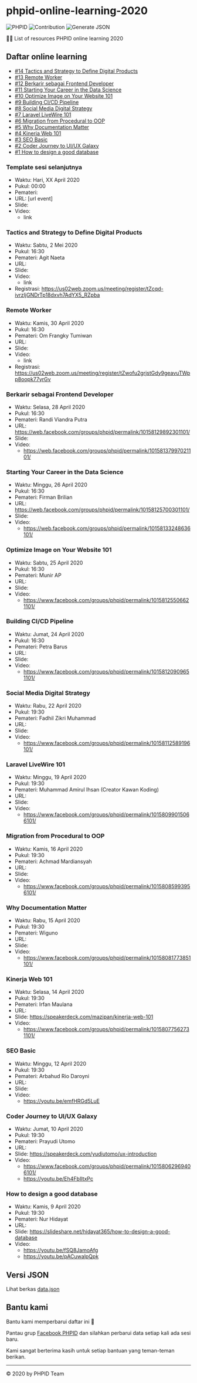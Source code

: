 # phpid-online-learning-2020

![PHPID](https://img.shields.io/badge/PHPID-Community-blue?cacheSeconds=604800) ![Contribution](https://img.shields.io/badge/Contributions-Welcome-green.svg?cacheSeconds=604800) ![Generate JSON](https://github.com/phpid-jakarta/phpid-online-learning-2020/workflows/Generate%20JSON/badge.svg?branch=master)

👩‍🏫 List of resources PHPID online learning 2020

## Daftar online learning

- [#14 Tactics and Strategy to Define Digital Products](#tactics-and-strategy-to-define-digital-product)
- [#13 Remote Worker](#remote-worker)
- [#12 Berkarir sebagai Frontend Developer](#berkarir-sebagai-frontend-developer)
- [#11 Starting Your Career in the Data Science](#starting-your-career-in-the-data-science)
- [#10 Optimize Image on Your Website 101](#optimize-image-on-your-website-101)
- [#9 Building CI/CD Pipeline](#building-cicd-pipeline)
- [#8 Social Media Digital Strategy](#social-media-digital-strategy)
- [#7 Laravel LiveWire 101](#laravel-livewire-101)
- [#6 Migration from Procedural to OOP](#migration-from-procedural-to-oop)
- [#5 Why Documentation Matter](#why-documentation-matter)
- [#4 Kinerja Web 101](#kinerja-web-101)
- [#3 SEO Basic](#seo-basic)
- [#2 Coder Journey to UI/UX Galaxy](#coder-journey-to-uiux-galaxy)
- [#1 How to design a good database](#how-to-design-a-good-database)

### Template sesi selanjutnya

- Waktu: Hari, XX April 2020
- Pukul: 00:00
- Pemateri:
- URL: [url event]
- Slide:
- Video: 
  - link

### Tactics and Strategy to Define Digital Products

- Waktu: Sabtu, 2 Mei 2020
- Pukul: 16:30
- Pemateri: Agit Naeta
- URL: 
- Slide:
- Video: 
  - link
- Registrasi:  https://us02web.zoom.us/meeting/register/tZcqd-ivrzIjGNDrTp18dxvh7AdYX5_RZpba

### Remote Worker

- Waktu: Kamis, 30 April 2020
- Pukul: 16:30
- Pemateri: Om Frangky Tumiwan
- URL: 
- Slide:
- Video: 
  - link
- Registrasi: https://us02web.zoom.us/meeting/register/tZwofu2grjstGdy9geavuTWpp8oopk77yrGv

### Berkarir sebagai Frontend Developer

- Waktu: Selasa, 28 April 2020
- Pukul: 16:30
- Pemateri: Randi Viandra Putra
- URL: https://web.facebook.com/groups/phpid/permalink/10158129892301101/
- Slide:
- Video: 
  - https://web.facebook.com/groups/phpid/permalink/10158137997021101/

### Starting Your Career in the Data Science

- Waktu: Minggu, 26 April 2020
- Pukul: 16:30
- Pemateri: Firman Brilian
- URL: https://web.facebook.com/groups/phpid/permalink/10158125700301101/
- Slide:
- Video: 
  - https://web.facebook.com/groups/phpid/permalink/10158133248636101/

### Optimize Image on Your Website 101

- Waktu: Sabtu, 25 April 2020
- Pukul: 16:30
- Pemateri: Munir AP
- URL:
- Slide:
- Video: 
  - https://www.facebook.com/groups/phpid/permalink/10158125506621101/

### Building CI/CD Pipeline

- Waktu: Jumat, 24 April 2020
- Pukul: 16:30
- Pemateri: Petra Barus
- URL:
- Slide:
- Video: 
  - https://www.facebook.com/groups/phpid/permalink/10158120909651101/
  
### Social Media Digital Strategy

- Waktu: Rabu, 22 April 2020
- Pukul: 19:30
- Pemateri: Fadhil Zikri Muhammad
- URL:
- Slide:
- Video: 
  - https://www.facebook.com/groups/phpid/permalink/10158112589196101/

### Laravel LiveWire 101

- Waktu: Minggu, 19 April 2020
- Pukul: 19:30
- Pemateri: Muhammad Amirul Ihsan (Creator Kawan Koding)
- URL:
- Slide:
- Video: 
  - https://www.facebook.com/groups/phpid/permalink/10158099015066101/

### Migration from Procedural to OOP

- Waktu: Kamis, 16 April 2020
- Pukul: 19:30
- Pemateri: Achmad Mardiansyah
- URL:
- Slide:
- Video: 
  - https://www.facebook.com/groups/phpid/permalink/10158085993956101/

### Why Documentation Matter

- Waktu: Rabu, 15 April 2020
- Pukul: 19:30
- Pemateri: Wiguno
- URL:
- Slide:
- Video: 
  - https://www.facebook.com/groups/phpid/permalink/10158081773851101/

### Kinerja Web 101

- Waktu: Selasa, 14 April 2020
- Pukul: 19:30
- Pemateri: Irfan Maulana
- URL:
- Slide: https://speakerdeck.com/mazipan/kinerja-web-101
- Video:
  - https://www.facebook.com/groups/phpid/permalink/10158077562731101/

### SEO Basic

- Waktu: Minggu, 12 April 2020
- Pukul: 19:30
- Pemateri: Arbahud Rio Daroyni
- URL:
- Slide:
- Video: 
  - https://youtu.be/emfHRGd5LuE

### Coder Journey to UI/UX Galaxy

- Waktu: Jumat, 10 April 2020
- Pukul: 19:30
- Pemateri: Prayudi Utomo
- URL:
- Slide: https://speakerdeck.com/yudiutomo/ux-introduction
- Video: 
   - https://www.facebook.com/groups/phpid/permalink/10158062969406101/
   - https://youtu.be/Eh4FbIItxPc

### How to design a good database

- Waktu: Kamis, 9 April 2020
- Pukul: 19:30
- Pemateri: Nur Hidayat
- URL:
- Slide: https://slideshare.net/hidayat365/how-to-design-a-good-database
- Video: 
    - https://youtu.be/fSQ8JamoAfg
    - https://youtu.be/pACuwalpQpk

## Versi JSON

Lihat berkas [data.json](data.json)

## Bantu kami

Bantu kami memperbarui daftar ini 🙏

Pantau grup [Facebook PHPID](https://www.facebook.com/groups/phpid) dan silahkan perbarui data setiap kali ada sesi baru.

Kami sangat berterima kasih untuk setiap bantuan yang teman-teman berikan.

----

©️ 2020 by PHPID Team
